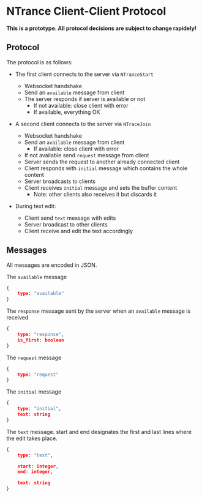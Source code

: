 NTrance Client-Client Protocol
==============================

**This is a prototype. All protocol decisions are subject to change rapidely!**

Protocol
--------

The protocol is as follows:

* The first client connects to the server via `NTranceStart`
    * Websocket handshake
	* Send an `available` message from client
	* The server responds if server is available or not
		* If not available: close client with error
		* If available, everything OK

* A second client connects to the server via `NTraceJoin`
    * Websocket handshake
	* Send an `available` message from client
		* If available: close client with error
	* If not available send `request` message from client
	* Server sends the request to another already connected client
	* Client responds with `initial` message which contains the whole content
	* Server broadcasts to clients
	* Client receives `initial` message and sets the buffer content
		* Note: other clients also receives it but discards it

* During text edit:
	* Client send `text` message with edits
	* Server broadcast to other clients
	* Client receive and edit the text accordingly


Messages
--------

All messages are encoded in JSON.

The `available` message

```json
{
	type: "available"
}
```

The `response` message sent by the server when an `available` message is received

```json
{
	type: "response",
	is_first: boolean
}
```

The `request` message
```json
{
	type: "request"
}
```

The `initial` message
```json
{
	type: "initial",
	text: string
}
```

The `text` message. start and end designates the first and last lines where the edit takes place.
```json
{
	type: "text",

	start: integer,
	end: integer,

	text: string
}
```
